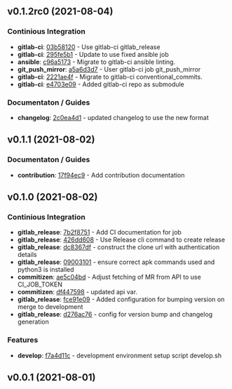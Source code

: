 ## v0.1.2rc0 (2021-08-04)

### Continious Integration

- **gitlab-ci**: [03b58120](https://gitlab.com/nofusscomputing/infrastructure/ansible-roles/-/commit/03b5812077136bc720b95b72dc8d6c0bbe3726d7) - Use gitlab-ci gitlab_release
- **gitlab-ci**: [295fe5b1](https://gitlab.com/nofusscomputing/infrastructure/ansible-roles/-/commit/295fe5b1dbf0923b4e456440ee88acacaaa8d8b3) - Update to use fixed ansible job
- **ansible**: [c96a5173](https://gitlab.com/nofusscomputing/infrastructure/ansible-roles/-/commit/c96a517316a1c391abb17d8e376f16f3c0b6f48b) - Migrate to gitlab-ci ansible linting.
- **git_push_mirror**: [a5a6d3d7](https://gitlab.com/nofusscomputing/infrastructure/ansible-roles/-/commit/a5a6d3d71e7112a195925f6f1ee79ec1ee40fda6) - User gitlab-ci job git_push_mirror
- **gitlab-ci**: [2221ae4f](https://gitlab.com/nofusscomputing/infrastructure/ansible-roles/-/commit/2221ae4f22233008421356efa0eb55a596e64b86) - Migrate to gitlab-ci conventional_commits.
- **gitlab-ci**: [e4703e09](https://gitlab.com/nofusscomputing/infrastructure/ansible-roles/-/commit/e4703e09a30a5945a186965f39940b548929b037) - Added gitlab-ci repo as submodule

### Documentaton / Guides

- **changelog**: [2c0ea4d1](https://gitlab.com/nofusscomputing/infrastructure/ansible-roles/-/commit/2c0ea4d1ba6e2da59cfb15dc2e61cfb237412d66) - updated changelog to use the new format

## v0.1.1 (2021-08-02)

### Documentaton / Guides

- **contribution**: [17f94ec9](https://gitlab.com/nofusscomputing/infrastructure/ansible-roles/-/commit/17f94ec9bb415596f162c88c814a037fae21e8d3) - Add contribution documentation

## v0.1.0 (2021-08-02)

### Continious Integration

- **gitlab_release**: [7b2f8751](https://gitlab.com/nofusscomputing/infrastructure/ansible-roles/-/commit/7b2f875185fddaeda0553f8efba3ab6140d69608) - Add CI documentation for job
- **gitlab_release**: [426dd608](https://gitlab.com/nofusscomputing/infrastructure/ansible-roles/-/commit/426dd608690a9992c5ab45077edbd773396d23f3) - Use Release cli command to create release
- **gitlab_release**: [dc8367df](https://gitlab.com/nofusscomputing/infrastructure/ansible-roles/-/commit/dc8367df586ce1b3304566c41b07e2ee2b95374d) - construct the clone url with authentication details
- **gitlab_release**: [09003101](https://gitlab.com/nofusscomputing/infrastructure/ansible-roles/-/commit/09003101b86a45fa700b1e969b229d605aeef274) - ensure correct apk commands used and python3 is installed
- **commitizen**: [ae5c04bd](https://gitlab.com/nofusscomputing/infrastructure/ansible-roles/-/commit/ae5c04bd1ad0d32a3e4ca8e3e680ccf9f178fbf5) - Adjust fetching of MR from API to use CI_JOB_TOKEN
- **commitizen**: [df447598](https://gitlab.com/nofusscomputing/infrastructure/ansible-roles/-/commit/df44759893f930468e48d21f30b669433718be07) - updated api var.
- **gitlab_release**: [fce91e09](https://gitlab.com/nofusscomputing/infrastructure/ansible-roles/-/commit/fce91e098431e5cf7656aab8da72d464d1da8fab) - Added configuration for bumping version on merge to development
- **gitlab_release**: [d276ac76](https://gitlab.com/nofusscomputing/infrastructure/ansible-roles/-/commit/d276ac76560722ce2a67f81041d00eaf5cd87175) - config for version bump and changelog generation

### Features

- **develop**: [f7a4d11c](https://gitlab.com/nofusscomputing/infrastructure/ansible-roles/-/commit/f7a4d11c81e6e2e99ce19dc1392aee566192107e) - development environment setup script develop.sh

## v0.0.1 (2021-08-01)
